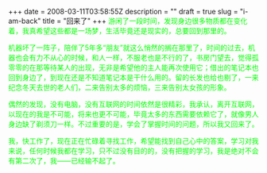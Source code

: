 +++
date = 2008-03-11T03:58:55Z
description = ""
draft = true
slug = "i-am-back"
title = "回来了"
+++
<font color="#00ff00">游闲了一段时间，发现身边很多物质都在变化着，我真希望这些都是一场梦，生活毕竟还是现实的，总要回到那里的。</font>

<font color="#00ff00">机器坏了一阵子，陪伴了5年多“朋友”就这么悄然的搁在那里了，时间的过去，机器也会有力不从心的时候，和人一样，不服老也是不行的了，书房门望去，觉得孤零零的在那等待某人的出现，无非是希望他的主人能再次使用它；借出的笔记本也回到身边了，到现在还是不知道笔记本是干什么用的。留的长发也给也剔了，一来纪念冬天去世的老人们，二来告别太多的烦恼，三来告别太女孩的形象。</font>

<font color="#00ff00">偶然的发现，没有电脑，没有互联网的时间依然是很精彩，我承认，离开互联网，以现在的我是不可能，将来也更不可能，毕竟太多的东西需要依赖它了，就像男人身边缺了剃须刀一样。不过重要的是，学会了掌握时间的问题，所以我又回来了。</font>

<font color="#00ff00">我，快工作了，现在正在忙碌着寻找工作，希望能找到自己心中的答案，学习对我来说，任何时候我都在学习，只不过没有目的的，没有把握的学习，我是绝对不会有第二次了，我——已经输不起了。</font>